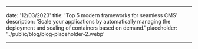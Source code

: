 ---

date: '12/03/2023'
title: 'Top 5 modern frameworks for seamless CMS'
description: 'Scale your applications by automatically managing the deployment and scaling of containers based on demand.'
placeholder: '../public/blog/blog-placeholder-2.webp'

---